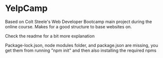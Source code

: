 # YelpCamp
Based on Colt Steele's Web Developer Bootcamp main project during the online course. Makes for a good structure to base websites on.

Check the readme for a bit more explanation

Package-lock.json, node modules folder,  and package.json are missing, you get them from running "npm init" and then also installing the required npms
